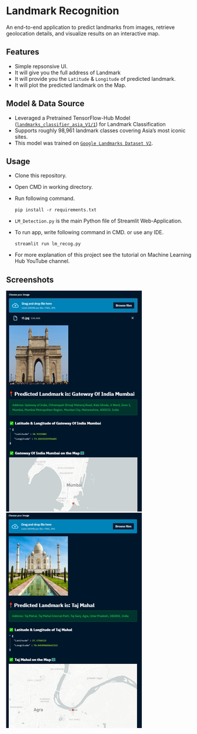 # Landmark Recognition
An end-to-end application to predict landmarks from images, retrieve geolocation details, and visualize results on an interactive map.

## Features
- Simple repsonsive UI.
- It will give you the full address of Landmark
- It will provide you the `Latitude` & `Longitude` of predicted landmark.
- It will plot the predicted landmark on the Map.

## Model & Data Source
- Leveraged a Pretrained TensorFlow-Hub Model ([`landmarks_classifier_asia_V1/1`](https://tfhub.dev/google/on_device_vision/classifier/landmarks_classifier_asia_V1/1)) for Landmark Classification
- Supports roughly 98,961 landmark classes covering Asia’s most iconic sites.
- This model was trained on [`Google Landmarks Dataset V2`](https://ai.googleblog.com/2019/05/announcing-google-landmarks-v2-improved.html).

## Usage

- Clone this repository.
- Open CMD in working directory.
- Run following command.

  ```
  pip install -r requirements.txt
  ```
- `LM_Detection.py` is the main Python file of Streamlit Web-Application. 
- To run app, write following command in CMD. or use any IDE.

  ```
  streamlit run lm_recog.py
  ```

- For more explanation of this project see the tutorial on Machine Learning Hub YouTube channel.

## Screenshots

<img src="https://github.com/Spidy20/LandMark_Detection/blob/master/s1.PNG">
<img src="https://github.com/Spidy20/LandMark_Detection/blob/master/s2.PNG">
